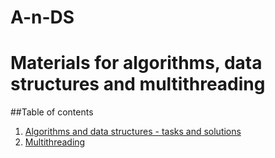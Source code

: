 A-n-DS
======
# Materials for algorithms, data structures and multithreading
##Table of contents

1. [Algorithms and data structures - tasks and solutions](./Algorithms.md)   
2. [Multithreading](./Multithreading.md)
